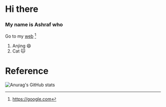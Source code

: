 # Hi there

### My name is Ashraf who

Go to my [web](https://ashyrafwhoawd.com) [^1]

1. Anjing :smile:
2. Cat :cat:

# Reference

[^1]: https://google.com

![Anurag's GitHub stats](https://github-readme-stats.vercel.app/api?username=asyraaftw&show_icons=true&theme=radical)
